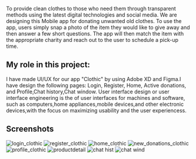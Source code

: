 To provide clean clothes to those who need them through transparent methods using the latest digital technologies and social media.
We are designing this Mobile app for donating unwanted old clothes. To use the app, users simply snap a photo of the item they would like to give away and then answer a few short questions. The app will then match the item with the appropriate charity and reach out to the user to schedule a pick-up time.

## My role in this project:
I have made UI/UX for our app "Clothic" by using Adobe XD and Figma.I have design the following pages:
Login, Register, Home, Active donations, and Profile,Chat history,Chat window.
User interface design or user interface engineering is the of user interfaces for machines and software, such as computers,home appliances,mobile devices,and other  electronic
devices,with the focus on maximizing usability and the user experiencess.


## Screenshots


![login_clothic](https://user-images.githubusercontent.com/51109416/92609494-41d9c200-f2d4-11ea-9c79-44b174e74997.png)
![register_clothic](https://user-images.githubusercontent.com/51109416/92610005-d8a67e80-f2d4-11ea-9c5f-1fa8e127afaf.png)
![home_clothic](https://user-images.githubusercontent.com/51109416/92610048-e3f9aa00-f2d4-11ea-96df-42a632c257b5.png)
![new_donations_clothic](https://user-images.githubusercontent.com/51109416/92610084-ee1ba880-f2d4-11ea-994a-67d52c6ee482.png)
![profile_clothic](https://user-images.githubusercontent.com/51109416/92610117-f8d63d80-f2d4-11ea-8a81-a55159b8b74a.png)
![productdetail](https://user-images.githubusercontent.com/51109416/94522346-2451a580-024d-11eb-8e63-18b91b51e777.png)
![chat hist](https://user-images.githubusercontent.com/51109416/96332947-75063280-1084-11eb-8c0d-676ec11ba58f.png)
![chat wind](https://user-images.githubusercontent.com/51109416/96332949-7c2d4080-1084-11eb-8290-19e473c17bca.png)





